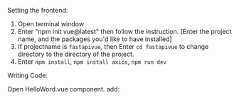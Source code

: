 Setting the frontend:

1. Open terminal window
2. Enter "npm init vue@latest" then follow the instruction. [Enter the project name, and the packages you'd like to have installed]
3. If projectname is `fastapivue`, then Enter `cd fastapivue` to change directory to the directory of the project.
4. Enter `npm install`,  `npm install axios`, `npm run dev`


Writing Code:

Open HelloWord.vue component.
add:
<script>
export default {
    data() {
        return {
            studentsRecord: null,
        }
    },
    methods: {
        fetchStudentsRecord(){
            const URL = `https://demo.aeries.net/aeries/api/v5/enrollment/99400001/year/2020cert=477abe9e7d27439681d62f4e0de1f5e1`
            // api key = 477abe9e7d27439681d62f4e0de1f5e1
            // url = https://demo.aeries.net/aeries/api/v5/schools/994/students/99400001


        },

    }
}
</script>
